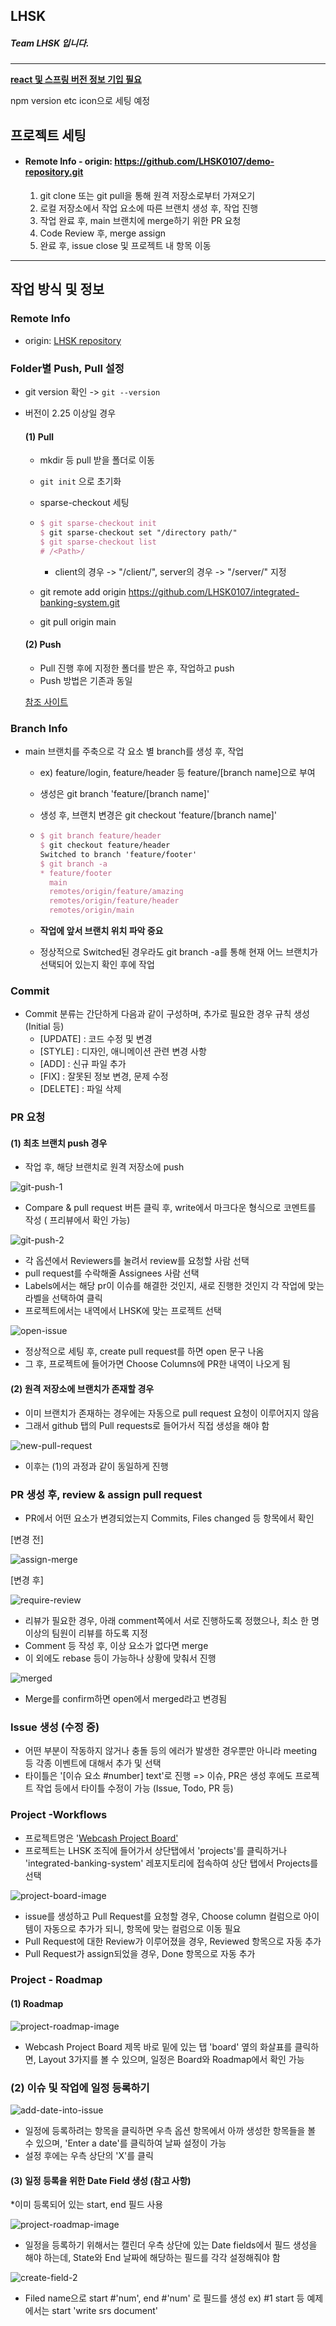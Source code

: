 ## LHSK 


##### Team LHSK 입니다.
----------
<u><b>react 및 스프링 버전 정보 기입 필요</b></u>

npm version etc icon으로 세팅 예정

## 프로젝트 세팅


* #### Remote Info - origin: https://github.com/LHSK0107/demo-repository.git
  
     1. git clone 또는 git pull을 통해 원격 저장소로부터 가져오기
  1. 로컬 저장소에서 작업 요소에 따른 브랜치 생성 후, 작업 진행
  1. 작업 완료 후, main 브랜치에 merge하기 위한 PR 요청
  1. Code Review 후, merge assign
  1. 완료 후, issue close 및 프로젝트 내 항목 이동


----------
## 작업 방식 및 정보
  ### Remote Info
  - origin: [LHSK repository](testing)

### Folder별 Push, Pull 설정

- git version 확인 -> ```git --version```

- 버전이 2.25 이상일 경우

  #### (1) Pull

  - mkdir 등 pull 받을 폴더로 이동

  - ```git init``` 으로 초기화

  - sparse-checkout 세팅

  - ```tex 
    $ git sparse-checkout init
    $ git sparse-checkout set "/directory path/"
    $ git sparse-checkout list
    # /<Path>/
    ```

    * client의 경우 -> "/client/", server의 경우 -> "/server/" 지정

  - git remote add origin https://github.com/LHSK0107/integrated-banking-system.git

  - git pull origin main

  

  #### (2) Push

  - Pull 진행 후에 지정한 폴더를 받은 후, 작업하고 push
  - Push 방법은 기존과 동일

  <a href="https://bitlog.tistory.com/132">참조 사이트</a>

### Branch Info

  * main 브랜치를 주축으로 각 요소 별 branch를 생성 후, 작업
    - ex) feature/login, feature/header 등 feature/[branch name]으로 부여
    
    - 생성은 git branch 'feature/[branch name]'
    
    - 생성 후, 브랜치 변경은 git checkout 'feature/[branch name]'
    
    - ```tex
      $ git branch feature/header
      $ git checkout feature/header
      Switched to branch 'feature/footer'
      $ git branch -a
      * feature/footer
        main
        remotes/origin/feature/amazing
        remotes/origin/feature/header
        remotes/origin/main
      ```
    
    - <b>작업에 앞서 브랜치 위치 파악 중요</b>
    
    - 정상적으로 Switched된 경우라도 git branch -a를 통해 현재 어느 브랜치가 선택되어 있는지 확인 후에 작업

### Commit

  * Commit 분류는 간단하게 다음과 같이 구성하며, 추가로 필요한 경우 규칙 생성 (Initial 등)
    - [UPDATE] : 코드 수정 및 변경
    - [STYLE] : 디자인, 애니메이션 관련 변경 사항
    - [ADD] : 신규 파일 추가
    - [FIX] : 잘못된 정보 변경, 문제 수정
    - [DELETE] : 파일 삭제

### PR 요청

#### (1) 최초 브랜치 push 경우

  * 작업 후, 해당 브랜치로 원격 저장소에 push

![git-push-1](./setupImages/initial-push-branch-pr.png)

  * Compare & pull request 버튼 클릭 후, write에서 마크다운 형식으로 코멘트를 작성 ( 프리뷰에서 확인 가능)

![git-push-2](./setupImages/open-pull-request.png)

  * 각 옵션에서 Reviewers를 눌려서 review를 요청할 사람 선택
  * pull request를 수락해줄 Assignees 사람 선택
  * Labels에서는 해당 pr이 이슈를 해결한 것인지, 새로 진행한 것인지 각 작업에 맞는 라벨을 선택하여 클릭
  * 프로젝트에서는 내역에서 LHSK에 맞는 프로젝트 선택

![open-issue](./setupImages/open-issue.png)

  * 정상적으로 세팅 후, create pull request를 하면 open 문구 나옴
  * 그 후, 프로젝트에 들어가면 Choose Columns에 PR한 내역이 나오게 됨

#### (2) 원격 저장소에 브랜치가 존재할 경우

- 이미 브랜치가 존재하는 경우에는 자동으로 pull request 요청이 이루어지지 않음
- 그래서 github 탭의 Pull requests로 들어가서 직접 생성을 해야 함

![new-pull-request](./setupImages/new-pull-request.png)

- 이후는 (1)의 과정과 같이 동일하게 진행

### PR 생성 후, review & assign pull request

- PR에서 어떤 요소가 변경되었는지 Commits, Files changed 등 항목에서 확인

[변경 전]

![assign-merge](./setupImages/request-review.png)

[변경 후]

![require-review](./setupImages/require-review.png)

- 리뷰가 필요한 경우, 아래 comment쪽에서 서로 진행하도록 정했으나, 최소 한 명 이상의 팀원이 리뷰를 하도록 지정
- Comment 등 작성 후, 이상 요소가 없다면 merge
- 이 외에도 rebase 등이 가능하나 상황에 맞춰서 진행

![merged](./setupImages/merged.png)

- Merge를 confirm하면 open에서 merged라고 변경됨

### Issue 생성 (수정 중)

- 어떤 부분이 작동하지 않거나 충돌 등의 에러가 발생한 경우뿐만 아니라 meeting 등 각종 이벤트에 대해서 추가 및 선택
- 타이틀은 '[이슈 요소 #number] text'로 진행 => 이슈, PR은 생성 후에도 프로젝트 작업 등에서 타이틀 수정이 가능 (Issue, Todo, PR 등)

### Project -Workflows

- 프로젝트명은 '<u>Webcash Project Board'</u>
- 프로젝트는 LHSK 조직에 들어가서 상단탭에서 'projects'를 클릭하거나 'integrated-banking-system' 레포지토리에 접속하여 상단 탭에서 Projects를 선택

![project-board-image](./setupImages/project-board-1.png)

- issue를 생성하고 Pull Request를 요청할 경우, Choose column 컬럼으로 아이템이 자동으로 추가가 되니, 항목에 맞는 컬럼으로 이동 필요
- Pull Request에 대한 Review가 이루어졌을 경우, Reviewed 항목으로 자동 추가
- Pull Request가 assign되었을 경우, Done 항목으로 자동 추가

### Project - Roadmap

#### (1) Roadmap

![project-roadmap-image](./setupImages/project-roadmap-1.png)

- Webcash Project Board 제목 바로 밑에 있는 탭 'board' 옆의 화살표를 클릭하면, Layout 3가지를 볼 수 있으며, 일정은 Board와 Roadmap에서 확인 가능

### (2) 이슈 및 작업에 일정 등록하기

![add-date-into-issue](./setupImages/new-config-2.png)

-  일정에 등록하려는 항목을 클릭하면 우측 옵션 항목에서 아까 생성한 항목들을 볼 수 있으며, 'Enter a date'를 클릭하여 날짜 설정이 가능 
-  설정 후에는 우측 상단의 'X'를 클릭

#### (3) 일정 등록을 위한 Date Field 생성 (참고 사항)

*이미 등록되어 있는 start, end 필드 사용

![project-roadmap-image](./setupImages/new-config-field-1.png)

- 일정을 등록하기 위해서는 캘린더 우측 상단에 있는 Date fields에서 필드 생성을 해야 하는데, State와 End 날짜에 해당하는 필드를 각각 설정해줘야 함

![create-field-2](./setupImages/config-field-2.png)

- Filed name으로 start #'num', end #'num' 로 필드를 생성 ex) #1 start 등 예제에서는 start 'write srs document'

### 
